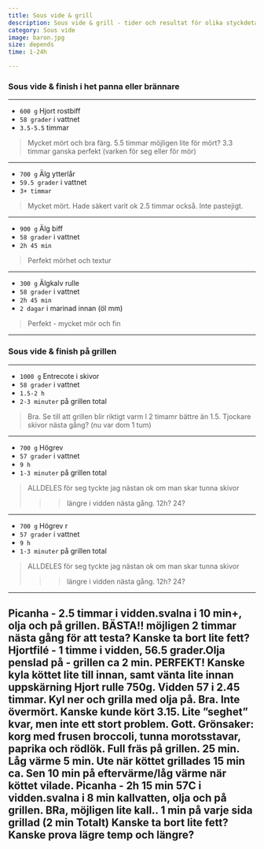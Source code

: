 ```yaml
---
title: Sous vide & grill 
description: Sous vide & grill - tider och resultat för olika styckdetaljer och kött
category: Sous vide
image: baron.jpg
size: depends
time: 1-24h

---
```


### Sous vide & finish i het panna eller brännare

---

* `600 g` Hjort rostbiff 
* `58 grader` i vattnet
* `3.5-5.5` timmar

> Mycket mört och bra färg. 
> 5.5 timmar möjligen lite för mört? 
> 3.3 timmar ganska perfekt (varken för seg eller för mör)

---

* `700 g` Älg ytterlår 
* `59.5 grader` i vattnet
* `3+ timmar`

> Mycket mört. 
> Hade säkert varit ok 2.5 timmar också. 
> Inte pastejigt.

---

* `900 g` Älg biff 
* `58 grader` i vattnet
* `2h 45 min`

> Perfekt mörhet och textur

---

* `300 g` Älgkalv rulle 
* `58 grader` i vattnet
* `2h 45 min`
* `2 dagar` i marinad innan (öl mm)

> Perfekt - mycket mör och fin


---

### Sous vide & finish på grillen

---

* `1000 g` Entrecote i skivor 
* `58 grader` i vattnet
* `1.5-2 h`
* `2-3 minuter` på grillen total
> Bra. 
> Se till att grillen blir riktigt varm l
> 2 timamr bättre än 1.5. 
> Tjockare skivor nästa gång? (nu var dom 1 tum)

---

* `700 g` Högrev 
* `57 grader` i vattnet
* `9 h`
* `1-3 minuter` på grillen total
> ALLDELES för seg tyckte jag
> nästan ok om man skar tunna skivor
>>> längre i vidden nästa gång. 12h? 24?

---


* `700 g` Högrev r 
* `57 grader` i vattnet
* `9 h`
* `1-3 minuter` på grillen total
> ALLDELES för seg tyckte jag
> nästan ok om man skar tunna skivor
>>> längre i vidden nästa gång. 12h? 24?

---



Picanha - 2.5 timmar i vidden.svalna i 10 min+, olja och på grillen. BÄSTA!! möjligen 2 timmar nästa gång för att testa? Kanske ta bort lite fett?
Hjortfilé - 1 timme i vidden, 56.5 grader.Olja penslad på - grillen ca 2 min. PERFEKT! Kanske kyla köttet lite till innan, samt vänta lite innan uppskärning
Hjort rulle 750g. Vidden 57 i 2.45 timmar. Kyl ner och grilla med olja på. Bra. Inte övermört. Kanske kunde kört 3.15. Lite ”seghet” kvar, men inte ett stort problem. Gott.
Grönsaker: korg med frusen broccoli, tunna morotsstavar, paprika och rödlök. Full fräs på grillen. 25 min. Låg värme 5 min. Ute när köttet grillades 15 min ca. Sen 10 min på eftervärme/låg värme när köttet vilade.
Picanha - 2h 15 min 57C i vidden.svalna i 8 min kallvatten, olja och på grillen. BRa, möjligen lite kall.. 1 min på varje sida grillad (2 min Totalt) Kanske ta bort lite fett? Kanske prova lägre temp och längre?
---



